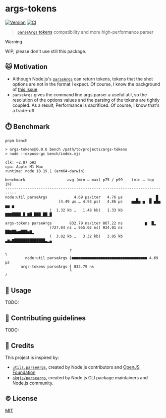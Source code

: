 # args-tokens

[![Version][npm-version-src]][npm-version-href]
[![CI][ci-src]][ci-href]

> [`parseArgs` tokens](https://nodejs.org/api/util.html#parseargs-tokens) compatibility and more high-performance parser

> [!WARNING]
> WIP, please don't use still this package.

## 🐱 Motivation

- Although Node.js's [`parseArgs`](https://nodejs.org/api/util.html#utilparseargsconfig) can return tokens, tokens that the shot options are not in the format I expect. Of course, I know the background of [this issue](https://github.com/pkgjs/parseargs/issues/78).
- `parseArgs` gives the command line args parser a useful util, so the resolution of the options values and the parsing of the tokens are tightly coupled. As a result, Performance is sacrificed. Of course, I know that's a trade-off.

## ⏱️ Benchmark

```
pnpm bench

> args-tokens@0.0.0 bench /path/to/projects/args-tokens
> node --expose-gc bench/index.mjs

clk: ~2.87 GHz
cpu: Apple M1 Max
runtime: node 18.19.1 (arm64-darwin)

benchmark                   avg (min … max) p75 / p99    (min … top 1%)
------------------------------------------- -------------------------------
node:util parseArgs            4.69 µs/iter   4.76 µs      ▂     ▂  █
                        (4.49 µs … 4.93 µs)   4.86 µs    ▅▅█▅ ▅  █ ▅█▅ ▅▅ ▅
                    (  1.32 kb …   1.48 kb)   1.33 kb ▇▇▇████▁█▁▇█▁███▁██▁█

args-tokens parseArgs        832.79 ns/iter 867.22 ns          ▆  █▂
                    (727.04 ns … 955.02 ns) 934.01 ns      ██▇██▅▆███▅▇▂
                    (  3.02 kb …   3.32 kb)   3.05 kb ▃▆▄▇██████████████▃▂▄

                             ┌                                            ┐
         node:util parseArgs ┤■■■■■■■■■■■■■■■■■■■■■■■■■■■■■■■■■■ 4.69 µs
       args-tokens parseArgs ┤ 832.79 ns
                             └                                            ┘
```

## 🚀 Usage

TODO:

## 🙌 Contributing guidelines

TODO:

## 💖 Credits

This project is inspired by:

- [`utils.parseArgs`](https://nodejs.org/api/util.html#utilparseargsconfig), created by Node.js contributors and [OpenJS Foundation](https://openjsf.org/)
- [`pkgjs/parseargs`](https://github.com/pkgjs/parseargs), created by Node.js CLI package maintainers and Node.js community.

## ©️ License

[MIT](http://opensource.org/licenses/MIT)

<!-- Badges -->

[npm-version-src]: https://img.shields.io/npm/v/args-tokens?style=flat
[npm-version-href]: https://npmjs.com/package/args-tokens
[ci-src]: https://github.com/kazupon/args-tokens/actions/workflows/ci.yml/badge.svg
[ci-href]: https://github.com/kazupon/args-tokens/actions/workflows/ci.yml
